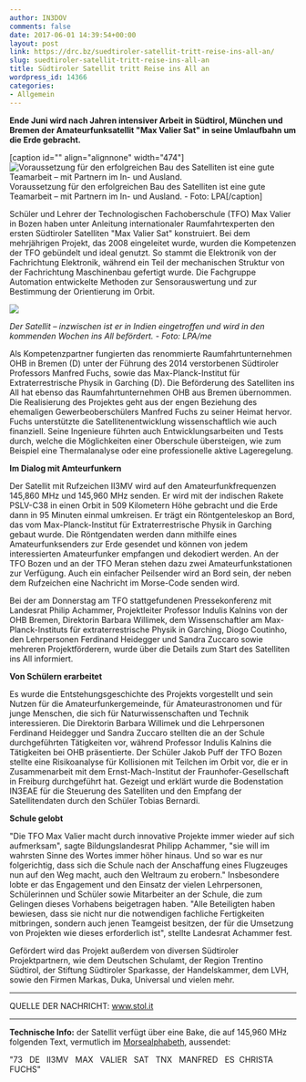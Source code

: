 ```yaml
---
author: IN3DOV
comments: false
date: 2017-06-01 14:39:54+00:00
layout: post
link: https://drc.bz/suedtiroler-satellit-tritt-reise-ins-all-an/
slug: suedtiroler-satellit-tritt-reise-ins-all-an
title: Südtiroler Satellit tritt Reise ins All an
wordpress_id: 14366
categories:
- Allgemein
---
```


**Ende Juni wird nach Jahren intensiver Arbeit in Südtirol, München und Bremen der Amateurfunksatellit "Max Valier Sat" in seine Umlaufbahn um die Erde gebracht.**













[caption id="" align="alignnone" width="474"]![Voraussetzung für den erfolgreichen Bau des Satelliten ist eine gute Teamarbeit – mit Partnern im In- und Ausland.](https://www.stol.it/var/ezflow_site/storage/images/media/images/bildverwaltung/artikel_chronik_im_ueberblick_lokal/max-vallier-sat-satellit/15042384-1-ger-DE/max-vallier-sat-satellit_artikelBox.jpg) Voraussetzung für den erfolgreichen Bau des Satelliten ist eine gute Teamarbeit – mit Partnern im In- und Ausland. - Foto: LPA[/caption]

Schüler und Lehrer der Technologischen Fachoberschule (TFO) Max Valier in Bozen haben unter Anleitung internationaler Raumfahrtexperten den ersten Südtiroler Satelliten "Max Valier Sat" konstruiert. Bei dem mehrjährigen Projekt, das 2008 eingeleitet wurde, wurden die Kompetenzen der TFO gebündelt und ideal genutzt. So stammt die Elektronik von der Fachrichtung Elektronik, während ein Teil der mechanischen Struktur von der Fachrichtung Maschinenbau gefertigt wurde. Die Fachgruppe Automation entwickelte Methoden zur Sensorauswertung und zur Bestimmung der Orientierung im Orbit.















![](https://www.stol.it/_image/1590103/1/image/original)


_Der Satellit – inzwischen ist er in Indien eingetroffen und wird in den kommenden Wochen ins All befördert. - Foto: LPA/me_

Als Kompetenzpartner fungierten das renommierte Raumfahrtunternehmen OHB in Bremen (D) unter der Führung des 2014 verstorbenen Südtiroler Professors Manfred Fuchs, sowie das Max-Planck-Institut für Extraterrestrische Physik in Garching (D). Die Beförderung des Satelliten ins All hat ebenso das Raumfahrtunternehmen OHB aus Bremen übernommen. Die Realisierung des Projektes geht aus der engen Beziehung des ehemaligen Gewerbeoberschülers Manfred Fuchs zu seiner Heimat hervor. Fuchs unterstützte die Satellitenentwicklung wissenschaftlich wie auch finanziell. Seine Ingenieure führten auch Entwicklungsarbeiten und Tests durch, welche die Möglichkeiten einer Oberschule übersteigen, wie zum Beispiel eine Thermalanalyse oder eine professionelle aktive Lageregelung.

**Im Dialog mit Amteurfunkern**

Der Satellit mit Rufzeichen II3MV wird auf den Amateurfunkfrequenzen 145,860 MHz und 145,960 MHz senden. Er wird mit der indischen Rakete PSLV-C38 in einen Orbit in 509 Kilometern Höhe gebracht und die Erde dann in 95 Minuten einmal umkreisen. Er trägt ein Röntgenteleskop an Bord, das vom Max-Planck-Institut für Extraterrestrische Physik in Garching gebaut wurde. Die Röntgendaten werden dann mithilfe eines Amateurfunksenders zur Erde gesendet und können von jedem interessierten Amateurfunker empfangen und dekodiert werden. An der TFO Bozen und an der TFO Meran stehen dazu zwei Amateurfunkstationen zur Verfügung. Auch ein einfacher Peilsender wird an Bord sein, der neben dem Rufzeichen eine Nachricht im Morse-Code senden wird.

Bei der am Donnerstag am TFO stattgefundenen Pressekonferenz mit Landesrat Philip Achammer, Projektleiter Professor Indulis Kalnins von der OHB Bremen, Direktorin Barbara Willimek, dem Wissenschaftler am Max-Planck-Instituts für extraterrestrische Physik in Garching, Diogo Coutinho, den Lehrpersonen Ferdinand Heidegger und Sandra Zuccaro sowie mehreren Projektförderern, wurde über die Details zum Start des Satelliten ins All informiert.

**Von Schülern erarbeitet**

Es wurde die Entstehungsgeschichte des Projekts vorgestellt und sein Nutzen für die Amateurfunkergemeinde, für Amateurastronomen und für junge Menschen, die sich für Naturwissenschaften und Technik interessieren. Die Direktorin Barbara Willimek und die Lehrpersonen Ferdinand Heidegger und Sandra Zuccaro stellten die an der Schule durchgeführten Tätigkeiten vor, während Professor Indulis Kalnins die Tätigkeiten bei OHB präsentierte. Der Schüler Jakob Puff der TFO Bozen stellte eine Risikoanalyse für Kollisionen mit Teilchen im Orbit vor, die er in Zusammenarbeit mit dem Ernst-Mach-Institut der Fraunhofer-Gesellschaft in Freiburg durchgeführt hat. Gezeigt und erklärt wurde die Bodenstation IN3EAE für die Steuerung des Satelliten und den Empfang der Satellitendaten durch den Schüler Tobias Bernardi.

**Schule gelobt**

"Die TFO Max Valier macht durch innovative Projekte immer wieder auf sich aufmerksam", sagte Bildungslandesrat Philipp Achammer, "sie will im wahrsten Sinne des Wortes immer höher hinaus. Und so war es nur folgerichtig, dass sich die Schule nach der Anschaffung eines Flugzeuges nun auf den Weg macht, auch den Weltraum zu erobern." Insbesondere lobte er das Engagement und den Einsatz der vielen Lehrpersonen, Schülerinnen und Schüler sowie Mitarbeiter an der Schule, die zum Gelingen dieses Vorhabens beigetragen haben. "Alle Beteiligten haben bewiesen, dass sie nicht nur die notwendigen fachliche Fertigkeiten mitbringen, sondern auch jenen Teamgeist besitzen, der für die Umsetzung von Projekten wie dieses erforderlich ist", stellte Landesrat Achammer fest.

Gefördert wird das Projekt außerdem von diversen Südtiroler Projektpartnern, wie dem Deutschen Schulamt, der Region Trentino Südtirol, der Stiftung Südtiroler Sparkasse, der Handelskammer, dem LVH, sowie den Firmen Markas, Duka, Universal und vielen mehr.



* * *



QUELLE DER NACHRICHT: www.stol.it



* * *



**Technische Info:** der Satellit verfügt über eine Bake, die auf 145,960 MHz folgenden Text, vermutlich im [Morsealphabeth](https://de.wikipedia.org/wiki/Morsezeichen), aussendet:

"73   DE   II3MV   MAX   VALIER   SAT   TNX   MANFRED   ES  CHRISTA  FUCHS"
